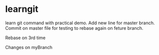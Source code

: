 # learngit
learn git command with practical demo.
Add new line for master branch.
Commit on master file for testing to rebase again on feture branch.

Rebase on 3rd time

Changes on myBranch

